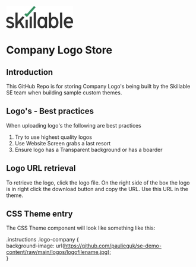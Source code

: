 
![IMAGE](https://github.com/paulieguk/se-demo-content/raw/main/images/Skillable-Logo-color.jpg)

# Company Logo Store

## Introduction
This GitHub Repo is for storing Company Logo's being built by the Skillable SE team when building sample custom themes.


## Logo's - Best practices
When uploading logo's the following are best practices

1. Try to use highest quality logos
1. Use Website Screen grabs a last resort
1. Ensure logo has a Transparent background or has a boarder

## Logo URL retrieval
To retrieve the logo, click the logo file.  On the right side of the box the logo is in right click the download button and copy the URL.  Use this URL in the theme.

## CSS Theme entry
The CSS Theme component will look like something like this:

.instructions .logo-company {    
    background-image: url(https://github.com/paulieguk/se-demo-content/raw/main/logos/logofilename.jpg);    
}

